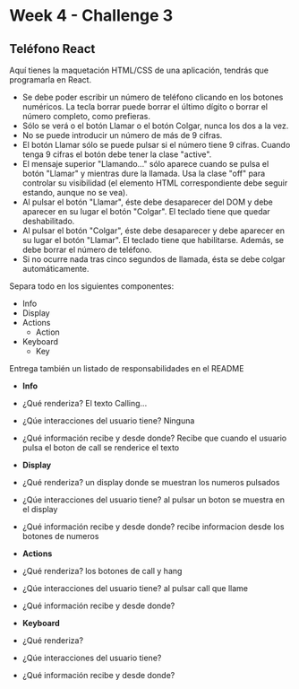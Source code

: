# Week 4 - Challenge 3

## Teléfono React

Aquí tienes la maquetación HTML/CSS de una aplicación, tendrás que programarla en React.

- Se debe poder escribir un número de teléfono clicando en los botones numéricos. La tecla borrar puede borrar el último dígito o borrar el número completo, como prefieras.
- Sólo se verá o el botón Llamar o el botón Colgar, nunca los dos a la vez.
- No se puede introducir un número de más de 9 cifras.
- El botón Llamar sólo se puede pulsar si el número tiene 9 cifras. Cuando tenga 9 cifras el botón debe tener la clase "active".
- El mensaje superior "Llamando..." sólo aparece cuando se pulsa el botón "Llamar" y mientras dure la llamada. Usa la clase "off" para controlar su visibilidad (el elemento HTML correspondiente debe seguir estando, aunque no se vea).
- Al pulsar el botón "Llamar", éste debe desaparecer del DOM y debe aparecer en su lugar el botón "Colgar". El teclado tiene que quedar deshabilitado.
- Al pulsar el botón "Colgar", éste debe desaparecer y debe aparecer en su lugar el botón "Llamar". El teclado tiene que habilitarse. Además, se debe borrar el número de teléfono.
- Si no ocurre nada tras cinco segundos de llamada, ésta se debe colgar automáticamente.

Separa todo en los siguientes componentes:

- Info
- Display
- Actions
  - Action
- Keyboard
  - Key

Entrega también un listado de responsabilidades en el README

- **Info**
- ¿Qué renderiza? El texto Calling...
- ¿Qúe interacciones del usuario tiene? Ninguna
- ¿Qué información recibe y desde donde? Recibe que cuando el usuario pulsa el boton de call se renderice el texto

- **Display**
- ¿Qué renderiza? un display donde se muestran los numeros pulsados
- ¿Qúe interacciones del usuario tiene? al pulsar un boton se muestra en el display
- ¿Qué información recibe y desde donde? recibe informacion desde los botones de numeros

- **Actions**
- ¿Qué renderiza? los botones de call y hang
- ¿Qúe interacciones del usuario tiene? al pulsar call que llame
- ¿Qué información recibe y desde donde?

- **Keyboard**
- ¿Qué renderiza?
- ¿Qúe interacciones del usuario tiene?
- ¿Qué información recibe y desde donde?
